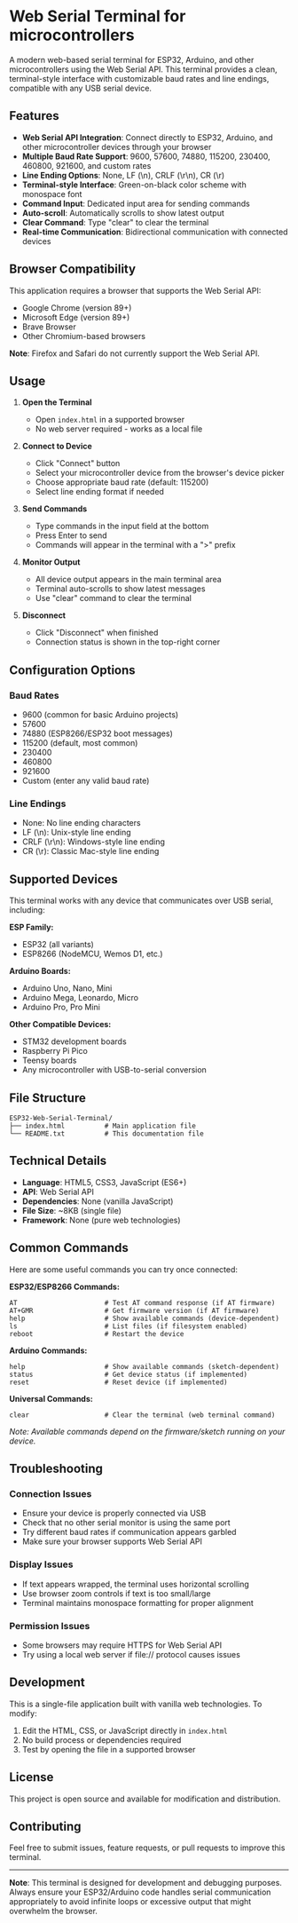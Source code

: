 # Web Serial Terminal for microcontrollers

A modern web-based serial terminal for ESP32, Arduino, and other microcontrollers using the Web Serial API. This terminal provides a clean, terminal-style interface with customizable baud rates and line endings, compatible with any USB serial device.

## Features

- **Web Serial API Integration**: Connect directly to ESP32, Arduino, and other microcontroller devices through your browser
- **Multiple Baud Rate Support**: 9600, 57600, 74880, 115200, 230400, 460800, 921600, and custom rates
- **Line Ending Options**: None, LF (\n), CRLF (\r\n), CR (\r)
- **Terminal-style Interface**: Green-on-black color scheme with monospace font
- **Command Input**: Dedicated input area for sending commands
- **Auto-scroll**: Automatically scrolls to show latest output
- **Clear Command**: Type "clear" to clear the terminal
- **Real-time Communication**: Bidirectional communication with connected devices

## Browser Compatibility

This application requires a browser that supports the Web Serial API:
- Google Chrome (version 89+)
- Microsoft Edge (version 89+)
- Brave Browser
- Other Chromium-based browsers

**Note**: Firefox and Safari do not currently support the Web Serial API.

## Usage

1. **Open the Terminal**
   - Open `index.html` in a supported browser
   - No web server required - works as a local file

2. **Connect to Device**
   - Click "Connect" button
   - Select your microcontroller device from the browser's device picker
   - Choose appropriate baud rate (default: 115200)
   - Select line ending format if needed

3. **Send Commands**
   - Type commands in the input field at the bottom
   - Press Enter to send
   - Commands will appear in the terminal with a ">" prefix

4. **Monitor Output**
   - All device output appears in the main terminal area
   - Terminal auto-scrolls to show latest messages
   - Use "clear" command to clear the terminal

5. **Disconnect**
   - Click "Disconnect" when finished
   - Connection status is shown in the top-right corner

## Configuration Options

### Baud Rates
- 9600 (common for basic Arduino projects)
- 57600
- 74880 (ESP8266/ESP32 boot messages)
- 115200 (default, most common)
- 230400
- 460800
- 921600
- Custom (enter any valid baud rate)

### Line Endings
- None: No line ending characters
- LF (\n): Unix-style line ending
- CRLF (\r\n): Windows-style line ending
- CR (\r): Classic Mac-style line ending

## Supported Devices

This terminal works with any device that communicates over USB serial, including:

**ESP Family:**
- ESP32 (all variants)
- ESP8266 (NodeMCU, Wemos D1, etc.)

**Arduino Boards:**
- Arduino Uno, Nano, Mini
- Arduino Mega, Leonardo, Micro
- Arduino Pro, Pro Mini

**Other Compatible Devices:**
- STM32 development boards
- Raspberry Pi Pico
- Teensy boards
- Any microcontroller with USB-to-serial conversion

## File Structure

```
ESP32-Web-Serial-Terminal/
├── index.html          # Main application file
└── README.txt          # This documentation file
```

## Technical Details

- **Language**: HTML5, CSS3, JavaScript (ES6+)
- **API**: Web Serial API
- **Dependencies**: None (vanilla JavaScript)
- **File Size**: ~8KB (single file)
- **Framework**: None (pure web technologies)

## Common Commands

Here are some useful commands you can try once connected:

**ESP32/ESP8266 Commands:**
```
AT                      # Test AT command response (if AT firmware)
AT+GMR                  # Get firmware version (if AT firmware)
help                    # Show available commands (device-dependent)
ls                      # List files (if filesystem enabled)
reboot                  # Restart the device
```

**Arduino Commands:**
```
help                    # Show available commands (sketch-dependent)
status                  # Get device status (if implemented)
reset                   # Reset device (if implemented)
```

**Universal Commands:**
```
clear                   # Clear the terminal (web terminal command)
```

*Note: Available commands depend on the firmware/sketch running on your device.*

## Troubleshooting

### Connection Issues
- Ensure your device is properly connected via USB
- Check that no other serial monitor is using the same port
- Try different baud rates if communication appears garbled
- Make sure your browser supports Web Serial API

### Display Issues
- If text appears wrapped, the terminal uses horizontal scrolling
- Use browser zoom controls if text is too small/large
- Terminal maintains monospace formatting for proper alignment

### Permission Issues
- Some browsers may require HTTPS for Web Serial API
- Try using a local web server if file:// protocol causes issues

## Development

This is a single-file application built with vanilla web technologies. To modify:

1. Edit the HTML, CSS, or JavaScript directly in `index.html`
2. No build process or dependencies required
3. Test by opening the file in a supported browser

## License

This project is open source and available for modification and distribution.

## Contributing

Feel free to submit issues, feature requests, or pull requests to improve this terminal.


---

**Note**: This terminal is designed for development and debugging purposes. Always ensure your ESP32/Arduino code handles serial communication appropriately to avoid infinite loops or excessive output that might overwhelm the browser.
